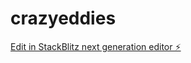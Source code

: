 # crazyeddies

[Edit in StackBlitz next generation editor ⚡️](https://stackblitz.com/~/github.com/n1ghtw1re/crazyeddies)